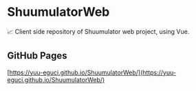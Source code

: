 # ShuumulatorWeb
📈 Client side repository of Shuumulator web project, using Vue.

## GitHub Pages

[https://yuu-eguci.github.io/ShuumulatorWeb/](https://yuu-eguci.github.io/ShuumulatorWeb/)

